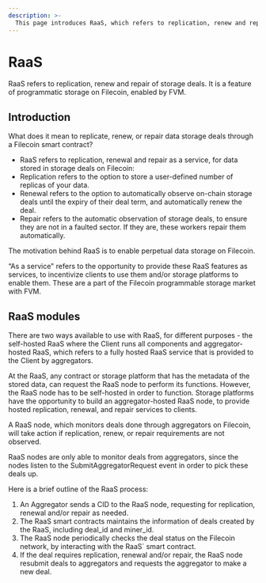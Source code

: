 ```yaml
---
description: >-
  This page introduces RaaS, which refers to replication, renew and repair of storage deals.
---
```


# RaaS

RaaS refers to replication, renew and repair of storage deals. It is a feature of programmatic storage on Filecoin, enabled by FVM.

## Introduction

What does it mean to replicate, renew, or repair data storage deals through a Filecoin smart contract?

- RaaS refers to replication, renewal and repair as a service, for data stored in storage deals on Filecoin:
- Replication refers to the option to store a user-defined number of replicas of your data.
- Renewal refers to the option to automatically observe on-chain storage deals until the expiry of their deal term, and automatically renew the deal.
- Repair refers to the automatic observation of storage deals, to ensure they are not in a faulted sector. If they are, these workers repair them automatically.

The motivation behind RaaS is to enable perpetual data storage on Filecoin.

“As a service" refers to the opportunity to provide these RaaS features as services, to incentivize clients to use them and/or storage platforms to enable them. These are a part of the Filecoin programmable storage market with FVM.

## RaaS modules

There are two ways available to use with RaaS, for different purposes - the self-hosted RaaS where the Client runs all components and aggregator-hosted RaaS, which refers to a fully hosted RaaS service that is provided to the Client by aggregators.

At the RaaS, any contract or storage platform that has the metadata of the stored data, can request the RaaS node to perform its functions. However, the RaaS node has to be self-hosted in order to function. Storage platforms have the opportunity to build an aggregator-hosted RaaS node, to provide hosted replication, renewal, and repair services to clients.

A RaaS node, which monitors deals done through aggregators on Filecoin, will take action if replication, renew, or repair requirements are not observed.

RaaS nodes are only able to monitor deals from aggregators, since the nodes listen to the SubmitAggregatorRequest event in order to pick these deals up.

Here is a brief outline of the RaaS process:

1. An Aggregator sends a CID to the RaaS node, requesting for replication, renewal and/or repair as needed.
1. The RaaS smart contracts maintains the information of deals created by the RaaS, including deal_id and miner_id.
1. The RaaS node periodically checks the deal status on the Filecoin network, by interacting with the RaaS` smart contract.
1. If the deal requires replication, renewal and/or repair, the RaaS node resubmit deals to aggregators and requests the aggregator to make a new deal.
